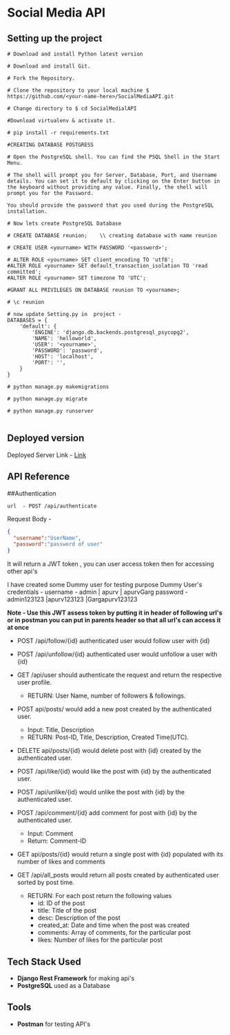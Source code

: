 # Social Media API

## Setting up the project

```
# Download and install Python latest version

# Download and install Git.

# Fork the Repository.

# Clone the repository to your local machine $ https://github.com/<your-name-here>/SocialMediaAPI.git

# Change directory to $ cd SocialMedialAPI

#Download virtualenv & activate it.

# pip install -r requirements.txt

#CREATING DATABASE POSTGRESS

# Open the PostgreSQL shell. You can find the PSQL Shell in the Start Menu.

# The shell will prompt you for Server, Database, Port, and Username details. You can set it to default by clicking on the Enter button in the keyboard without providing any value. Finally, the shell will prompt you for the Password.

You should provide the password that you used during the PostgreSQL installation. 

# Now lets create PostgreSQL Database

# CREATE DATABASE reunion;    \\ creating database with name reunion

# CREATE USER <yourname> WITH PASSWORD '<password>';

# ALTER ROLE <yourname> SET client_encoding TO 'utf8';
#ALTER ROLE <yourname> SET default_transaction_isolation TO 'read committed';
#ALTER ROLE <yourname> SET timezone TO 'UTC';

#GRANT ALL PRIVILEGES ON DATABASE reunion TO <yourname>;

# \c reunion

# now update Setting.py in  project - 
DATABASES = {
    'default': {
        'ENGINE': 'django.db.backends.postgresql_psycopg2',
        'NAME': 'helloworld',
        'USER': '<yourname>',
        'PASSWORD': 'password',
        'HOST': 'localhost',
        'PORT': '',
    }
}

# python manage.py makemigrations

# python manage.py migrate

# python manage.py runserver


```

## Deployed version

Deployed Server Link - [Link](https://web-production-socialmediaapi.up.railway.app/api/)

## API Reference

##Authentication 

```http
url  - POST /api/authenticate
```
Request Body - 
```json
{
  "username":"UserName",
  "password":"password of user"
}
```

It will return a JWT token , you can user access token then for accessing other api's

I have created some Dummy user for testing purpose
Dummy User's credentials - 
username - admin  | apurv | apurvGarg
password -  admin123123 |apurv123123 |Gargapurv123123


**Note - Use this JWT assess token by putting it in header of following url's or in postman you can put in parents header so that all url's can access it at once**  

- POST /api/follow/{id} authenticated user would follow user with {id}

- POST /api/unfollow/{id} authenticated user would unfollow a user with {id}

- GET /api/user should authenticate the request and return the respective user profile.
    - RETURN: User Name, number of followers & followings.

- POST api/posts/ would add a new post created by the authenticated user.
    - Input: Title, Description
    - RETURN: Post-ID, Title, Description, Created Time(UTC).

- DELETE api/posts/{id} would delete post with {id} created by the authenticated user.

- POST /api/like/{id} would like the post with {id} by the authenticated user.

- POST /api/unlike/{id} would unlike the post with {id} by the authenticated user.

- POST /api/comment/{id} add comment for post with {id} by the authenticated user.
    - Input: Comment
    - Return: Comment-ID

- GET api/posts/{id} would return a single post with {id} populated with its number of likes and comments

- GET /api/all_posts would return all posts created by authenticated user sorted by post time.
    - RETURN: For each post return the following values
        - id: ID of the post
        - title: Title of the post
        - desc: Description of the post
        - created_at: Date and time when the post was created
        - comments: Array of comments, for the particular post
        - likes: Number of likes for the particular post


## Tech Stack Used

- **Django Rest Framework** for making api's
- **PostgreSQL** used as a Database

## Tools
- **Postman** for testing API's
